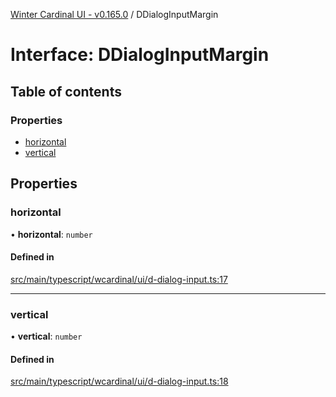 [Winter Cardinal UI - v0.165.0](../index.md) / DDialogInputMargin

# Interface: DDialogInputMargin

## Table of contents

### Properties

- [horizontal](DDialogInputMargin.md#horizontal)
- [vertical](DDialogInputMargin.md#vertical)

## Properties

### horizontal

• **horizontal**: `number`

#### Defined in

[src/main/typescript/wcardinal/ui/d-dialog-input.ts:17](https://github.com/winter-cardinal/winter-cardinal-ui/blob/v0.165.0/src/main/typescript/wcardinal/ui/d-dialog-input.ts#L17)

___

### vertical

• **vertical**: `number`

#### Defined in

[src/main/typescript/wcardinal/ui/d-dialog-input.ts:18](https://github.com/winter-cardinal/winter-cardinal-ui/blob/v0.165.0/src/main/typescript/wcardinal/ui/d-dialog-input.ts#L18)
